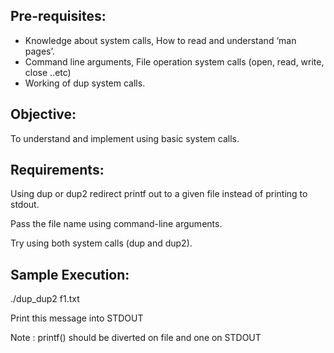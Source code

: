 ## Pre-requisites:

* Knowledge about system calls, How to read and understand ‘man pages’.
* Command line arguments, File operation system calls (open, read, write, close ..etc)
* Working of dup system calls.
## Objective:
To understand and implement using basic system calls.

## Requirements:

Using dup or dup2 redirect printf out to a given file instead of printing to stdout.

Pass the file name using command-line arguments.

Try using both system calls (dup and dup2).

## Sample Execution:
./dup_dup2 f1.txt

Print this message into STDOUT

Note : printf() should be diverted on file and one on STDOUT
